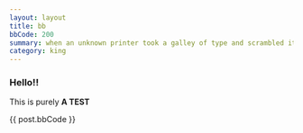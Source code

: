 ```yaml
---
layout: layout
title: bb
bbCode: 200 
summary: when an unknown printer took a galley of type and scrambled it to make a type specimen book
category: king
---
```



### Hello!!

This is purely **A TEST**

{{ post.bbCode }}